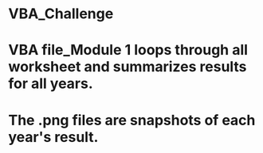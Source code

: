 # VBA_Challenge
# VBA file_Module 1 loops through all worksheet and summarizes results for all years.
# The .png files are snapshots of each year's result.
